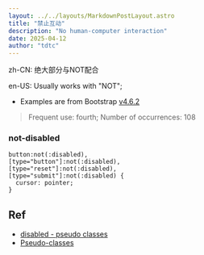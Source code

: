 ```yaml
---
layout: ../../layouts/MarkdownPostLayout.astro
title: "禁止互动"
description: "No human-computer interaction"
date: 2025-04-12
author: "tdtc"
---
```


zh-CN: 绝大部分与NOT配合

en-US: Usually works with "NOT";

- Examples are from Bootstrap [v4.6.2](https://getbootstrap.com/docs/4.6/getting-started/introduction/)
> Frequent use: fourth;
> Number of occurrences: 108

### not-disabled
```
button:not(:disabled),
[type="button"]:not(:disabled),
[type="reset"]:not(:disabled),
[type="submit"]:not(:disabled) {
  cursor: pointer;
}
```

## Ref
- [disabled - pseudo classes](https://developer.mozilla.org/en-US/docs/Web/CSS/:disabled)
- [Pseudo-classes](https://developer.mozilla.org/en-US/docs/Web/CSS/Pseudo-classes)
